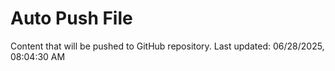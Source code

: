 # Auto Push File

Content that will be pushed to GitHub repository.
Last updated: 06/28/2025, 08:04:30 AM
